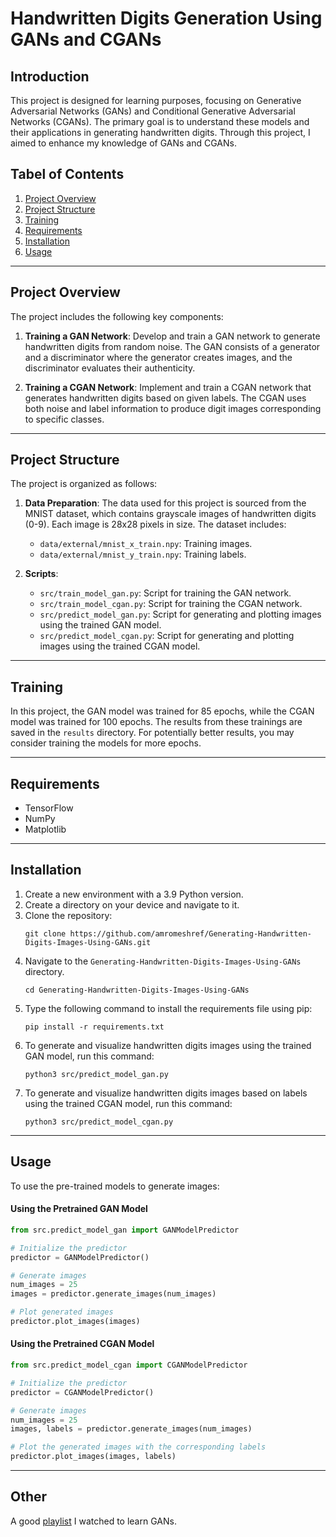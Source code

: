 # Handwritten Digits Generation Using GANs and CGANs

## Introduction

This project is designed for learning purposes, focusing on Generative Adversarial Networks (GANs) and Conditional 
Generative Adversarial Networks (CGANs). The primary goal is to understand these models and their applications in 
generating handwritten digits. Through this project, I aimed to enhance my knowledge of GANs and CGANs.


## Tabel of Contents
1. [Project Overview](#project-overview)
1. [Project Structure](#project-structure)
1. [Training](#training)
1. [Requirements](#requirements)
1. [Installation](#installation)
1. [Usage](#usage)

___

## Project Overview

The project includes the following key components:

1. **Training a GAN Network**: Develop and train a GAN network to generate handwritten digits from random noise.
The GAN consists of a generator and a discriminator where the generator creates images, and the discriminator evaluates their authenticity.

3. **Training a CGAN Network**: Implement and train a CGAN network that generates handwritten digits based on given labels.
The CGAN uses both noise and label information to produce digit images corresponding to specific classes.


___

## Project Structure

The project is organized as follows:

1. **Data Preparation**:
The data used for this project is sourced from the MNIST dataset, which contains grayscale images of handwritten digits (0-9).
Each image is 28x28 pixels in size. The dataset includes:
   - `data/external/mnist_x_train.npy`: Training images.
   - `data/external/mnist_y_train.npy`: Training labels.

3. **Scripts**:
   - `src/train_model_gan.py`: Script for training the GAN network.
   - `src/train_model_cgan.py`: Script for training the CGAN network.
   - `src/predict_model_gan.py`: Script for generating and plotting images using the trained GAN model.
   - `src/predict_model_cgan.py`: Script for generating and plotting images using the trained CGAN model.

___


## Training

In this project, the GAN model was trained for 85 epochs, while the CGAN model was trained for 100 epochs. 
The results from these trainings are saved in the `results` directory. 
For potentially better results, you may consider training the models for more epochs.


___


## Requirements
- TensorFlow
- NumPy
- Matplotlib


___


## Installation
1. Create a new environment with a 3.9 Python version.
1. Create a directory on your device and navigate to it.
1. Clone the repository:
   ```
   git clone https://github.com/amromeshref/Generating-Handwritten-Digits-Images-Using-GANs.git
   ```
1. Navigate to the `Generating-Handwritten-Digits-Images-Using-GANs` directory.
   ```
   cd Generating-Handwritten-Digits-Images-Using-GANs
   ```
1. Type the following command to install the requirements file using pip:
    ```
    pip install -r requirements.txt
    ```
1. To generate and visualize handwritten digits images using the trained GAN model, run this command:
   ```
   python3 src/predict_model_gan.py
   ```
1. To generate and visualize handwritten digits images based on labels using the trained CGAN model, run this command:
   ```
   python3 src/predict_model_cgan.py
   ```

___

## Usage

To use the pre-trained models to generate images:

#### Using the Pretrained GAN Model

```python
from src.predict_model_gan import GANModelPredictor

# Initialize the predictor
predictor = GANModelPredictor()

# Generate images
num_images = 25
images = predictor.generate_images(num_images)

# Plot generated images
predictor.plot_images(images)
```

#### Using the Pretrained CGAN Model

```python
from src.predict_model_cgan import CGANModelPredictor

# Initialize the predictor
predictor = CGANModelPredictor()

# Generate images
num_images = 25
images, labels = predictor.generate_images(num_images)

# Plot the generated images with the corresponding labels
predictor.plot_images(images, labels)
```

___

## Other
A good [playlist](#https://youtube.com/playlist?list=PLZsOBAyNTZwboR4_xj-n3K6XBTweC4YVD&si=vPdneLIHJJK2vd2Z) I watched to learn GANs.


